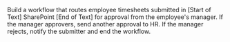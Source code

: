 Build a workflow that routes employee timesheets submitted in [Start of Text] SharePoint [End of Text] for approval from the employee's manager. If the manager approvers, send another approval to HR.  If the manager rejects, notify the submitter and end the workflow. 
